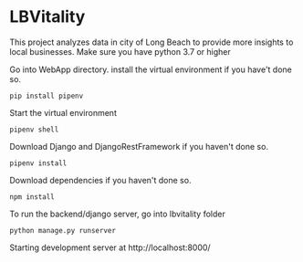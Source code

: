 # LBVitality
This project analyzes data in city of Long Beach to provide more insights to local businesses.
Make sure you have python 3.7 or higher

Go into WebApp directory. install the virtual environment if you have't done so.
```
pip install pipenv
```

Start the virtual environment
```
pipenv shell
```
Download Django and DjangoRestFramework if you haven't done so.
```
pipenv install
```

Download dependencies if you haven't done so.
```
npm install
```

To run the backend/django server, go into lbvitality folder 
```
python manage.py runserver
```
Starting development server at http://localhost:8000/
